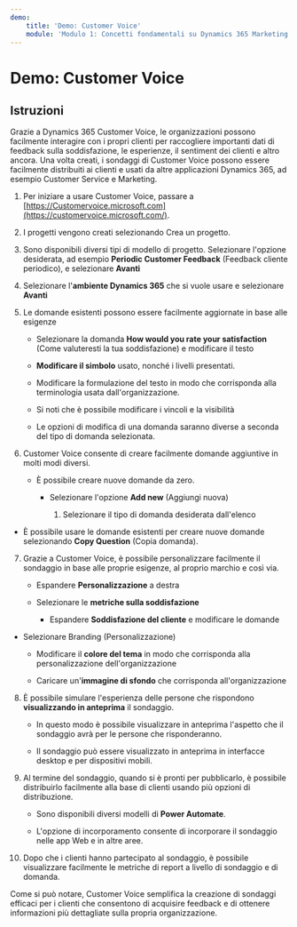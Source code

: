```yaml
---
demo:
    title: 'Demo: Customer Voice'
    module: 'Modulo 1: Concetti fondamentali su Dynamics 365 Marketing'
---
```


# Demo: Customer Voice

## Istruzioni

Grazie a Dynamics 365 Customer Voice, le organizzazioni possono facilmente interagire con i propri clienti per raccogliere importanti dati di feedback sulla soddisfazione, le esperienze, il sentiment dei clienti e altro ancora. Una volta creati, i sondaggi di Customer Voice possono essere facilmente distribuiti ai clienti e usati da altre applicazioni Dynamics 365, ad esempio Customer Service e Marketing. 

1. Per iniziare a usare Customer Voice, passare a [https://Customervoice.microsoft.com](https://customervoice.microsoft.com/). 

2. I progetti vengono creati selezionando Crea un progetto.

3. Sono disponibili diversi tipi di modello di progetto. Selezionare l'opzione desiderata, ad esempio **Periodic Customer Feedback** (Feedback cliente periodico), e selezionare **Avanti**

4. Selezionare l'**ambiente Dynamics 365** che si vuole usare e selezionare **Avanti**

5. Le domande esistenti possono essere facilmente aggiornate in base alle esigenze

	- Selezionare la domanda **How would you rate your satisfaction** (Come valuteresti la tua soddisfazione) e modificare il testo

	- **Modificare il simbolo** usato, nonché i livelli presentati. 

	- Modificare la formulazione del testo in modo che corrisponda alla terminologia usata dall'organizzazione. 

	- Si noti che è possibile modificare i vincoli e la visibilità

	- Le opzioni di modifica di una domanda saranno diverse a seconda del tipo di domanda selezionata.

6. Customer Voice consente di creare facilmente domande aggiuntive in molti modi diversi. 

	- È possibile creare nuove domande da zero.

		- Selezionare l'opzione **Add new** (Aggiungi nuova)

			1. Selezionare il tipo di domanda desiderata dall'elenco

- È possibile usare le domande esistenti per creare nuove domande selezionando **Copy Question** (Copia domanda).

7. Grazie a Customer Voice, è possibile personalizzare facilmente il sondaggio in base alle proprie esigenze, al proprio marchio e così via. 

	- Espandere **Personalizzazione** a destra

	- Selezionare le **metriche sulla soddisfazione**

		- Espandere **Soddisfazione del cliente** e modificare le domande

- Selezionare Branding (Personalizzazione)

	- Modificare il **colore del tema** in modo che corrisponda alla personalizzazione dell'organizzazione

	- Caricare un'**immagine di sfondo** che corrisponda all'organizzazione

8. È possibile simulare l'esperienza delle persone che rispondono **visualizzando in anteprima** il sondaggio. 

	- In questo modo è possibile visualizzare in anteprima l'aspetto che il sondaggio avrà per le persone che risponderanno. 

	- Il sondaggio può essere visualizzato in anteprima in interfacce desktop e per dispositivi mobili. 

9. Al termine del sondaggio, quando si è pronti per pubblicarlo, è possibile distribuirlo facilmente alla base di clienti usando più opzioni di distribuzione.

	- Sono disponibili diversi modelli di **Power Automate**. 

	- L'opzione di incorporamento consente di incorporare il sondaggio nelle app Web e in altre aree. 

10. Dopo che i clienti hanno partecipato al sondaggio, è possibile visualizzare facilmente le metriche di report a livello di sondaggio e di domanda. 

Come si può notare, Customer Voice semplifica la creazione di sondaggi efficaci per i clienti che consentono di acquisire feedback e di ottenere informazioni più dettagliate sulla propria organizzazione. 

 
